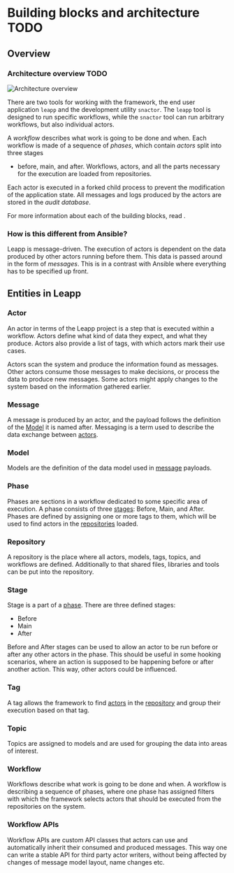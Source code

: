 # Building blocks and architecture TODO

## Overview

### Architecture overview TODO
![Architecture overview](/_static/images/framework-arch-overview.png)

There are two tools for working with the framework, the end user application
`leapp` and the development utility `snactor`. The `leapp` tool is designed to
run specific workflows, while the `snactor` tool can run arbitrary workflows,
but also individual actors.

A *workflow* describes what work is going to be done and when. Each workflow is
made of a sequence of *phases*, which contain *actors* split into three stages
- before, main, and after. Workflows, actors, and all the parts necessary for
the execution are loaded from repositories.

Each actor is executed in a forked child process to prevent the modification of
the application state. All messages and logs produced by the actors are stored
in the *audit database*.

For more information about each of the building blocks, read
[](#entities-in-leapp).

### How is this different from Ansible?

Leapp is message-driven. The execution of actors is dependent on the data produced by other actors running before them. This data is passed around in the form of *messages*.
This is in a contrast with Ansible where everything has to be specified up front.

## Entities in Leapp

### Actor

An actor in terms of the Leapp project is a step that is executed within a workflow.
Actors define what kind of data they expect, and what they produce. Actors also
provide a list of tags, with which actors mark their use cases.

Actors scan the system and produce the information found as messages. Other
actors consume those messages to make decisions, or process the data to produce
new messages. Some actors might apply changes to the system based on the
information gathered earlier.

### Message

A message is produced by an actor, and the payload follows the definition of
the [Model](#model) it is named after. Messaging is a term used to describe the
data exchange between [actors](#actor).

### Model

Models are the definition of the data model used in [message](#message) payloads.

### Phase

Phases are sections in a workflow dedicated to some specific area of execution.
A phase consists of three [stages](#stage): Before, Main, and After.
Phases are defined by assigning one or more tags to them, which will be used
to find actors in the [repositories](#repository) loaded.

### Repository

A repository is the place where all actors, models, tags, topics, and workflows
are defined. Additionally to that shared files, libraries and tools can be put
into the repository.

### Stage

Stage is a part of a [phase](#phase). There are three defined stages:
- Before
- Main
- After

Before and After stages can be used to allow an actor to be run before or after any
other actors in the phase. This should be useful in some hooking scenarios, where
an action is supposed to be happening before or after another action. This way, other
actors could be influenced.

### Tag

A tag allows the framework to find [actors](#actor) in the [repository](#repository)
and group their execution based on that tag.

### Topic

Topics are assigned to models and are used for grouping the data into areas of interest.

### Workflow

Workflows describe what work is going to be done and when. A workflow is
describing a sequence of phases, where one phase has assigned filters with
which the framework selects actors that should be executed from the
repositories on the system.

### Workflow APIs

Workflow APIs are custom API classes that actors can use and automatically
inherit their consumed and produced messages. This way one can write a stable
API for third party actor writers, without being affected by changes of message
model layout, name changes etc.
